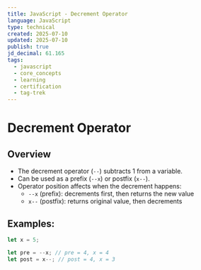 ```yaml
---
title: JavaScript - Decrement Operator
language: JavaScript
type: technical
created: 2025-07-10
updated: 2025-07-10
publish: true
jd_decimal: 61.165
tags:
  - javascript
  - core_concepts
  - learning
  - certification
  - tag-trek
---
```


# Decrement Operator

## Overview

- The decrement operator (`--`) subtracts 1 from a variable.
- Can be used as a prefix (`--x`) or postfix (`x--`).
- Operator position affects when the decrement happens:
  - `--x` (prefix): decrements first, then returns the new value
  - `x--` (postfix): returns original value, then decrements

## Examples:

```javascript
let x = 5;

let pre = --x; // pre = 4, x = 4
let post = x--; // post = 4, x = 3
```
